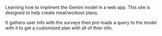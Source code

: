 Learning how to implment the Gemini model in a web app. This site is designed to help create meal/workout plans.

It gathers user info with the surveys then pre-loads a query to the model with it to get a customized plan with all of thier info. 
